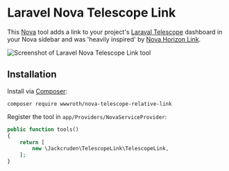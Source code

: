 # Laravel Nova Telescope Link

This [Nova](https://nova.laravel.com/) tool adds a link to your project's [Laraval Telescope](https://github.com/laravel/telescope/) dashboard in your Nova sidebar and was 'heavily inspired' by [Nova Horizon Link](https://github.com/alexpgates/nova-horizon-link).

![Screenshot of Laravel Nova Telescope Link tool](https://raw.githubusercontent.com/jackcruden/nova-telescope-link/master/screenshot.png)

## Installation

Install via [Composer](https://getcomposer.org/):
```
composer require wwwroth/nova-telescope-relative-link
```

Register the tool in `app/Providers/NovaServiceProvider`:

```php
public function tools()
{
    return [
        new \Jackcruden\TelescopeLink\TelescopeLink,
    ];
}
```
